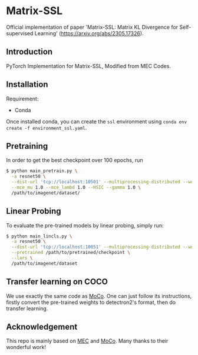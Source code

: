 # Matrix-SSL

Official implementation of paper 'Matrix-SSL: Matrix KL Divergence for Self-supervised Learning' (https://arxiv.org/abs/2305.17326).



## Introduction

PyTorch Implementation for Matrix-SSL, Modified from MEC Codes.



## Installation

Requirement:
- Conda

Once installed conda, you can create the `ssl` environment using 
`conda env create -f environment_ssl.yaml`.



## Pretraining
In order to get the best checkpoint over 100 epochs, run 
```bash
$ python main_pretrain.py \
  -a resnet50 \
  --dist-url 'tcp://localhost:10501' --multiprocessing-distributed --world-size 1 --rank 0 \
  --mce_mu 1.0 --mce_lambd 1.0 --HSIC --gamma 1.0 \ 
  /path/to/imagenet/dataset/
```



## Linear Probing

To evaluate the pre-trained models by linear probing, simply run:
```bash
$ python main_lincls.py \
  -a resnet50 \
  --dist-url 'tcp://localhost:10051' --multiprocessing-distributed --world-size 1 --rank 0 \
  --pretrained /path/to/pretrained/checkpoint \
  --lars \
  /path/to/imagenet/dataset
```
## Transfer learning on COCO

We use exactly the same code as [MoCo](https://github.com/facebookresearch/moco/tree/main/detection). One can just follow its instructions, firstly convert the pre-trained weights to detectron2's format, then do transfer learning. 

## Acknowledgement

This repo is mainly based on [MEC](https://github.com/xinliu20/MEC) and [MoCo](https://github.com/facebookresearch/moco). Many thanks to their wonderful work!



